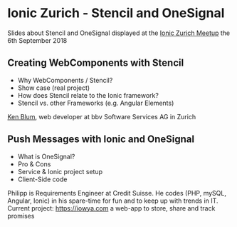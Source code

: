# Ionic Zurich - Stencil and OneSignal

Slides about Stencil and OneSignal displayed at the [Ionic Zurich Meetup](https://www.meetup.com/fr-FR/Ionic-Zurich/events/253486322/) the 6th September 2018

## Creating WebComponents with Stencil
   
* Why WebComponents / Stencil?
* Show case (real project)
* How does Stencil relate to the Ionic framework?
* Stencil vs. other Frameworks (e.g. Angular Elements)
   
[Ken Blum](https://twitter.com/realKenBlum), web developer at bbv Software Services AG in Zurich

## Push Messages with Ionic and OneSignal

* What is OneSignal?
* Pro & Cons
* Service & Ionic project setup
* Client-Side code

Philipp is Requirements Engineer at Credit Suisse. He codes (PHP, mySQL, Angular, Ionic) in his spare-time for fun and to keep up with trends in IT. Current project: https://iowya.com a web-app to store, share and track promises
